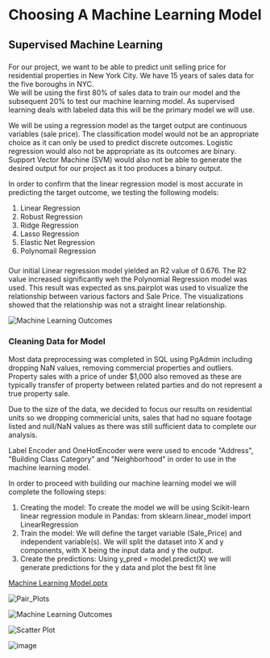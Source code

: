 # Choosing A Machine Learning Model

## Supervised Machine Learning

###
For our project, we want to be able to predict unit selling price for residential properties in New York City.  We have 15 years of sales data for the five boroughs in NYC.  
We will be using the first 80% of sales data to train our model and the subsequent 20% to test our machine learning model.  As supervised learning deals with 
labeled data this will be the primary model we will use.  

We will be using a regression model as the target output are continuous variables (sale price).  The classification model would not be an appropriate choice as it can only be used
to predict discrete outcomes.  Logistic regression would also not be appropriate as its outcomes are binary.  Support Vector Machine (SVM) would also not be able to generate the 
desired output for our project as it too produces a binary output.  

In order to confirm that the linear regression model is most accurate in predicting the target outcome, we testing the following models:

  1) Linear Regression 
  2) Robust Regression 
  3) Ridge Regression 
  4) Lasso Regression 
  5) Elastic Net Regression 
  6) Polynomail Regression 
 
###
Our initial Linear regression model yielded an R2 value of 0.676.  The R2 value increased significantly weh the Polynomial Regression model was used.
This result was expected as sns.pairplot was used to visualize the relationship between various factors and Sale Price.  The visualizations showed that the relationship was
not a straight linear relationship.  

![Machine Learning Outcomes](https://user-images.githubusercontent.com/86161212/143789447-434cdc94-d3e5-4e66-b2df-614664509c10.PNG)

### Cleaning Data for Model
Most data preprocessing was completed in SQL using PgAdmin including dropping NaN values, removing commercial properties and outliers.  Property sales with a price of under $1,000 
also removed as these are typically transfer of property between related parties and do not represent a true property sale.  

Due to the size of the data, we decided to focus our results on residential units so we dropping commericial units, sales that had no square footage listed and null/NaN values 
as there was still sufficient data to complete our analysis.

Label Encoder and OneHotEncoder were were used to encode "Address", "Building Class Category" and "Neighborhood" in order to use in the machine learning model.

In order to proceed with building our machine learning model we will complete the following steps:
  1. Creating the model:
      To create the model we will be using Scikit-learn linear regression module in Pandas: from sklearn.linear_model import LinearRegression
  2. Train the model:
      We will define the target variable (Sale_Price) and independent variable(s).  We will split the dataset into X and y components, with X being the input data and y the output.
  3. Create the predictions:
      Using y_pred = model.predict(X) we will generate predictions for the y data and plot the best fit line


[Machine Learning Model.pptx](https://github.com/VershaR1791/Group8_Project/files/7614561/Machine.Learning.Model.pptx)

![Pair_Plots](https://user-images.githubusercontent.com/86161212/143789443-a6ed34da-6def-4566-902b-08c89c1ee192.png)

![Machine Learning Outcomes](https://user-images.githubusercontent.com/86161212/143789447-434cdc94-d3e5-4e66-b2df-614664509c10.PNG)

![Scatter Plot](https://user-images.githubusercontent.com/86161212/143789463-01ded126-804d-4862-81b6-44ec43c20c43.PNG)


![image](https://user-images.githubusercontent.com/84694664/142787714-dead4c43-f23d-4e7e-a68e-45551e193282.png)


